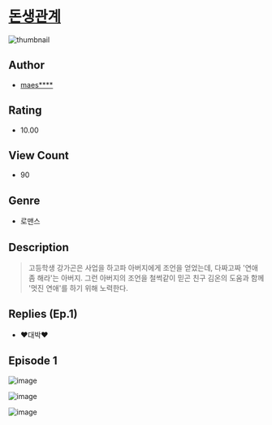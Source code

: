# [돈생관계](https://comic.naver.com/challenge/list?titleId=810886)
![thumbnail](https://image-comic.pstatic.net/user_contents_data/challenge_comic/2023/05/24/361130/upload_3847821438524600934_480x623.jpeg)

## Author
- [maes****](https://comic.naver.com/artistTitle?id=361130)

## Rating
- 10.00

## View Count
- 90

## Genre
- 로맨스

## Description
> 고등학생 강가곤은 사업을 하고파 아버지에게 조언을 얻었는데, 다짜고짜 '연애 좀 해라'는 아버지. 그런 아버지의 조언을 철썩같이 믿곤 친구 김온의 도움과 함께 '멋진 연애'를 하기 위해 노력한다.

## Replies (Ep.1)
- ❤️대박❤️

## Episode 1
![image](https://image-comic.pstatic.net/user_contents_data/challenge_comic/2023/05/24/361130/upload_3618413822881640497.jpeg)

![image](https://image-comic.pstatic.net/user_contents_data/challenge_comic/2023/05/24/361130/upload_3472946433091776560.jpeg)

![image](https://image-comic.pstatic.net/user_contents_data/challenge_comic/2023/05/24/361130/upload_3631421070503142200.jpeg)
